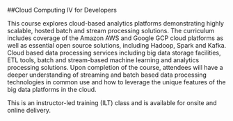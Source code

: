 ##Cloud Computing IV for Developers

This course explores cloud-based analytics platforms demonstrating highly scalable, hosted batch and stream processing solutions. The curriculum includes coverage of the Amazon AWS and Google GCP cloud platforms as well as essential open source solutions, including Hadoop, Spark and Kafka. Cloud based data processing services including big data storage facilities, ETL tools, batch and stream-based machine learning and analytics processing solutions. Upon completion of the course, attendees will have a deeper understanding of streaming and batch based data processing technologies in common use and how to leverage the unique features of the big data platforms in the cloud.

This is an instructor-led training (ILT) class and is available for onsite and online delivery.
